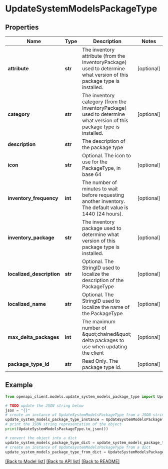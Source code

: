 # UpdateSystemModelsPackageType


## Properties

Name | Type | Description | Notes
------------ | ------------- | ------------- | -------------
**attribute** | **str** | The inventory attribute (from the InventoryPackage) used to determine what version of this package type is installed. | [optional] 
**category** | **str** | The inventory category (from the InventoryPackage) used to determine what version of this package type is installed. | [optional] 
**description** | **str** | The description of the package type | 
**icon** | **str** | Optional.  The icon to use for the PackageType, in base 64 | [optional] 
**inventory_frequency** | **int** | The number of minutes to wait before requesting another inventory.  The default value is 1440 (24 hours). | [optional] 
**inventory_package** | **str** | The inventory package used to determine what version of this package type is installed. | [optional] 
**localized_description** | **str** | Optional. The StringID used to localize the description of the PackageType | [optional] 
**localized_name** | **str** | Optional. The StringID used to localize the name of the PackageType | [optional] 
**max_delta_packages** | **int** | The maximum number of \&quot;chained\&quot; delta packages to use when updating the client | [optional] 
**package_type_id** | **str** | Read Only. The package type id. | [optional] 

## Example

```python
from openapi_client.models.update_system_models_package_type import UpdateSystemModelsPackageType

# TODO update the JSON string below
json = "{}"
# create an instance of UpdateSystemModelsPackageType from a JSON string
update_system_models_package_type_instance = UpdateSystemModelsPackageType.from_json(json)
# print the JSON string representation of the object
print(UpdateSystemModelsPackageType.to_json())

# convert the object into a dict
update_system_models_package_type_dict = update_system_models_package_type_instance.to_dict()
# create an instance of UpdateSystemModelsPackageType from a dict
update_system_models_package_type_from_dict = UpdateSystemModelsPackageType.from_dict(update_system_models_package_type_dict)
```
[[Back to Model list]](../README.md#documentation-for-models) [[Back to API list]](../README.md#documentation-for-api-endpoints) [[Back to README]](../README.md)



